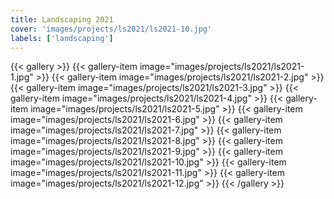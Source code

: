 ```yaml
---
title: Landscaping 2021
cover: 'images/projects/ls2021/ls2021-10.jpg'
labels: ['landscaping']
---
```


{{< gallery >}}
{{< gallery-item image="images/projects/ls2021/ls2021-1.jpg" >}}
{{< gallery-item image="images/projects/ls2021/ls2021-2.jpg" >}}
{{< gallery-item image="images/projects/ls2021/ls2021-3.jpg" >}}
{{< gallery-item image="images/projects/ls2021/ls2021-4.jpg" >}}
{{< gallery-item image="images/projects/ls2021/ls2021-5.jpg" >}}
{{< gallery-item image="images/projects/ls2021/ls2021-6.jpg" >}}
{{< gallery-item image="images/projects/ls2021/ls2021-7.jpg" >}}
{{< gallery-item image="images/projects/ls2021/ls2021-8.jpg" >}}
{{< gallery-item image="images/projects/ls2021/ls2021-9.jpg" >}}
{{< gallery-item image="images/projects/ls2021/ls2021-10.jpg" >}}
{{< gallery-item image="images/projects/ls2021/ls2021-11.jpg" >}}
{{< gallery-item image="images/projects/ls2021/ls2021-12.jpg" >}}
{{< /gallery >}}